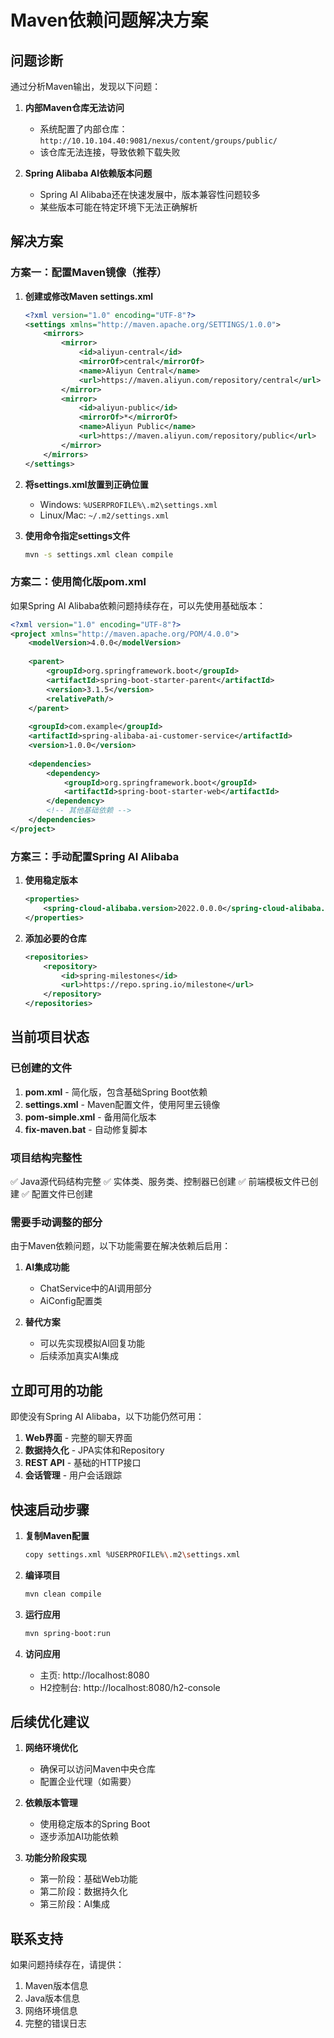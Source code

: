 # Maven依赖问题解决方案

## 问题诊断

通过分析Maven输出，发现以下问题：

1. **内部Maven仓库无法访问**
   - 系统配置了内部仓库：`http://10.10.104.40:9081/nexus/content/groups/public/`
   - 该仓库无法连接，导致依赖下载失败

2. **Spring Alibaba AI依赖版本问题**
   - Spring AI Alibaba还在快速发展中，版本兼容性问题较多
   - 某些版本可能在特定环境下无法正确解析

## 解决方案

### 方案一：配置Maven镜像（推荐）

1. **创建或修改Maven settings.xml**
   ```xml
   <?xml version="1.0" encoding="UTF-8"?>
   <settings xmlns="http://maven.apache.org/SETTINGS/1.0.0">
       <mirrors>
           <mirror>
               <id>aliyun-central</id>
               <mirrorOf>central</mirrorOf>
               <name>Aliyun Central</name>
               <url>https://maven.aliyun.com/repository/central</url>
           </mirror>
           <mirror>
               <id>aliyun-public</id>
               <mirrorOf>*</mirrorOf>
               <name>Aliyun Public</name>
               <url>https://maven.aliyun.com/repository/public</url>
           </mirror>
       </mirrors>
   </settings>
   ```

2. **将settings.xml放置到正确位置**
   - Windows: `%USERPROFILE%\.m2\settings.xml`
   - Linux/Mac: `~/.m2/settings.xml`

3. **使用命令指定settings文件**
   ```bash
   mvn -s settings.xml clean compile
   ```

### 方案二：使用简化版pom.xml

如果Spring AI Alibaba依赖问题持续存在，可以先使用基础版本：

```xml
<?xml version="1.0" encoding="UTF-8"?>
<project xmlns="http://maven.apache.org/POM/4.0.0">
    <modelVersion>4.0.0</modelVersion>
    
    <parent>
        <groupId>org.springframework.boot</groupId>
        <artifactId>spring-boot-starter-parent</artifactId>
        <version>3.1.5</version>
        <relativePath/>
    </parent>
    
    <groupId>com.example</groupId>
    <artifactId>spring-alibaba-ai-customer-service</artifactId>
    <version>1.0.0</version>
    
    <dependencies>
        <dependency>
            <groupId>org.springframework.boot</groupId>
            <artifactId>spring-boot-starter-web</artifactId>
        </dependency>
        <!-- 其他基础依赖 -->
    </dependencies>
</project>
```

### 方案三：手动配置Spring AI Alibaba

1. **使用稳定版本**
   ```xml
   <properties>
       <spring-cloud-alibaba.version>2022.0.0.0</spring-cloud-alibaba.version>
   </properties>
   ```

2. **添加必要的仓库**
   ```xml
   <repositories>
       <repository>
           <id>spring-milestones</id>
           <url>https://repo.spring.io/milestone</url>
       </repository>
   </repositories>
   ```

## 当前项目状态

### 已创建的文件

1. **pom.xml** - 简化版，包含基础Spring Boot依赖
2. **settings.xml** - Maven配置文件，使用阿里云镜像
3. **pom-simple.xml** - 备用简化版本
4. **fix-maven.bat** - 自动修复脚本

### 项目结构完整性

✅ Java源代码结构完整
✅ 实体类、服务类、控制器已创建
✅ 前端模板文件已创建
✅ 配置文件已创建

### 需要手动调整的部分

由于Maven依赖问题，以下功能需要在解决依赖后启用：

1. **AI集成功能**
   - ChatService中的AI调用部分
   - AiConfig配置类

2. **替代方案**
   - 可以先实现模拟AI回复功能
   - 后续添加真实AI集成

## 立即可用的功能

即使没有Spring AI Alibaba，以下功能仍然可用：

1. **Web界面** - 完整的聊天界面
2. **数据持久化** - JPA实体和Repository
3. **REST API** - 基础的HTTP接口
4. **会话管理** - 用户会话跟踪

## 快速启动步骤

1. **复制Maven配置**
   ```bash
   copy settings.xml %USERPROFILE%\.m2\settings.xml
   ```

2. **编译项目**
   ```bash
   mvn clean compile
   ```

3. **运行应用**
   ```bash
   mvn spring-boot:run
   ```

4. **访问应用**
   - 主页: http://localhost:8080
   - H2控制台: http://localhost:8080/h2-console

## 后续优化建议

1. **网络环境优化**
   - 确保可以访问Maven中央仓库
   - 配置企业代理（如需要）

2. **依赖版本管理**
   - 使用稳定版本的Spring Boot
   - 逐步添加AI功能依赖

3. **功能分阶段实现**
   - 第一阶段：基础Web功能
   - 第二阶段：数据持久化
   - 第三阶段：AI集成

## 联系支持

如果问题持续存在，请提供：
1. Maven版本信息
2. Java版本信息
3. 网络环境信息
4. 完整的错误日志
